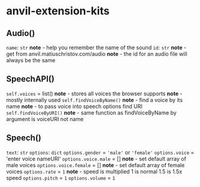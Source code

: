 # anvil-extension-kits

## Audio()
`name`: `str`
 **note** - help you remember the name of the sound
`id`: `str`
  **note** - get from anvil.matiuschristov.com/audio
  **note** - the id for an audio file will always be the same

## SpeechAPI()
`self.voices` = list()
  **note** - stores all voices the browser supports
  **note** - mostly internally used
`self.findVoiceByName()`
  **note** - find a voice by its name
  **note** - to pass voice into speech options find URI
`self.findVoiceByURI()`
  **note** - same function as findVoiceByName by argument is voiceURI not name

## Speech()
`text`: `str`
`options`: `dict`
`options.gender` = `'male'` or `'female'`
`options.voice` = 'enter voice nameURI'
`options.voice.male` = []
  **note** - set default array of male voices
`options.voice.female` = []
  **note** - set default array of female voices
`options.rate` = `1`
  **note** - speed is multiplied 1 is normal 1.5 is 1.5x speed
`options.pitch` = `1`
`options.volume` = `1`

